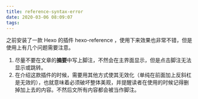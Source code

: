```yaml
---
title: reference-syntax-error
date: 2020-03-06 08:09:07
tags:
---
```


之前安装了一款 Hexo 的插件 hexo-reference ，使用下来效果也非常不错，但是使用上有几个问题需要注意。

1. 尽量不要在文章的**摘要**中写上脚注，不然会在主界面显示，但是点击脚注无法显示或跳转。
2. 在介绍这款插件的时候，需要用其他方式使其无效化（单纯在前面加上反斜杠是无效的），也就意味着必须破坏整体美观，并提醒读者在使用的时候记得删掉加上去的内容。不然后文所有内容都会被当作脚注。